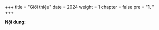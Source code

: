 +++
title = "Giới thiệu"
date = 2024
weight = 1
chapter = false
pre = "<b>1. </b>"
+++


**Nội dung:**
